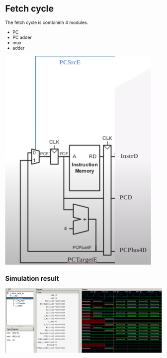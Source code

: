 # Fetch cycle
The fetch cycle is combininh 4 modules.
* PC
* PC adder
* mux
* adder
  

![Fetch cycle](/getting_started/images/fetch_cycle.png)

## Simulation result
![Alt text](/getting_started/images/fetch_cycle_sim.png)